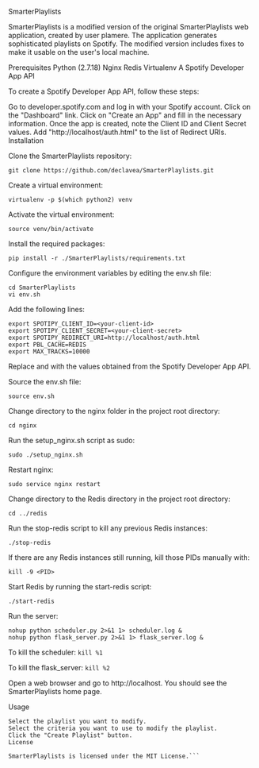 SmarterPlaylists

SmarterPlaylists is a modified version of the original SmarterPlaylists web application, created by user plamere. The application generates sophisticated playlists on Spotify. The modified version includes fixes to make it usable on the user's local machine.

Prerequisites
Python (2.7.18)
Nginx
Redis
Virtualenv
A Spotify Developer App API

To create a Spotify Developer App API, follow these steps:

Go to developer.spotify.com and log in with your Spotify account.
Click on the "Dashboard" link.
Click on "Create an App" and fill in the necessary information.
Once the app is created, note the Client ID and Client Secret values.
Add "http://localhost/auth.html" to the list of Redirect URIs.
Installation

Clone the SmarterPlaylists repository:

```
git clone https://github.com/declavea/SmarterPlaylists.git
```

Create a virtual environment:

```
virtualenv -p $(which python2) venv
```

Activate the virtual environment:

```
source venv/bin/activate
```

Install the required packages:

```
pip install -r ./SmarterPlaylists/requirements.txt
```

Configure the environment variables by editing the env.sh file:

```
cd SmarterPlaylists
vi env.sh
```

Add the following lines:

```
export SPOTIPY_CLIENT_ID=<your-client-id>
export SPOTIPY_CLIENT_SECRET=<your-client-secret>
export SPOTIPY_REDIRECT_URI=http://localhost/auth.html
export PBL_CACHE=REDIS
export MAX_TRACKS=10000
```

Replace <your-client-id> and <your-client-secret> with the values obtained from the Spotify Developer App API.

Source the env.sh file:

```
source env.sh
```

Change directory to the nginx folder in the project root directory:

```
cd nginx
```

Run the setup_nginx.sh script as sudo:

```
sudo ./setup_nginx.sh
```

Restart nginx:

```
sudo service nginx restart
```

Change directory to the Redis directory in the project root directory:

```
cd ../redis
```

Run the stop-redis script to kill any previous Redis instances:

```
./stop-redis
```

If there are any Redis instances still running, kill those PIDs manually with:

```
kill -9 <PID>
```

Start Redis by running the start-redis script:

```
./start-redis
```

Run the server:

```
nohup python scheduler.py 2>&1 1> scheduler.log &
nohup python flask_server.py 2>&1 1> flask_server.log &
```

To kill the scheduler:
```kill %1```

To kill the flask_server:
```kill %2```


Open a web browser and go to http://localhost. You should see the SmarterPlaylists home page.

Usage
```Log in with your Spotify account.
Select the playlist you want to modify.
Select the criteria you want to use to modify the playlist.
Click the "Create Playlist" button.
License

SmarterPlaylists is licensed under the MIT License.```
